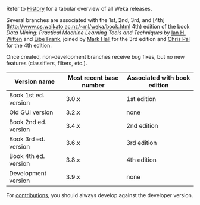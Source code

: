 Refer to [History](http://www.cs.waikato.ac.nz/ml/weka/index_history.html) for a tabular overview of all Weka releases.

Several branches are associated with the 1st, 2nd, 3rd, and [4th](http://www.cs.waikato.ac.nz/~ml/weka/book.html 4th) edition of the book *Data Mining: Practical Machine Learning Tools and Techniques* by [Ian H. Witten](http://www.cs.waikato.ac.nz/~ihw) and [Eibe Frank](http://www.cs.waikato.ac.nz/~eibe), joined by [Mark Hall](http://www.cs.waikato.ac.nz/~mhall) for the 3rd edition and [Chris Pal](http://www.professeurs.polymtl.ca/christopher.pal/) for the 4th edition.

Once created, non-development branches receive bug fixes, but no new features (classifiers, filters, etc.).

| Version name | Most recent base number | Associated with book edition |
|--------------|-------------------------|------------------------------|
| Book 1st ed. version | 3.0.x | 1st edition |
| Old GUI version | 3.2.x | none |
| Book 2nd ed. version | 3.4.x | 2nd edition |
| Book 3rd ed. version | 3.6.x | 3rd edition |
| Book 4th ed. version | 3.8.x | 4th edition |
| Development version | 3.9.x | none |

For [contributions](contribution.md), you should always develop against the developer version.
